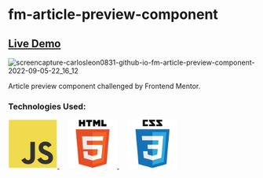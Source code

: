 # fm-article-preview-component

## [Live Demo](https://carlosleon0831.github.io/fm-article-preview-component/)

![screencapture-carlosleon0831-github-io-fm-article-preview-component-2022-09-05-22_16_12](https://user-images.githubusercontent.com/26015056/188539677-f4dc5615-c4bd-4da8-b75e-11d375a968fc.png)

Article preview component challenged by Frontend Mentor.


### Technologies Used:


<a href="https://developer.mozilla.org/en-US/docs/Web/JavaScript" target="_blank" rel="noreferrer"> <img src="https://raw.githubusercontent.com/devicons/devicon/master/icons/javascript/javascript-original.svg" alt="javascript" width="100" height="100"/> </a>  &emsp;  <a href="https://www.w3.org/html/" target="_blank" rel="noreferrer"> <img src="https://raw.githubusercontent.com/devicons/devicon/master/icons/html5/html5-original-wordmark.svg" alt="html5" width="100" height="100"/> </a>  &emsp;  <a href="https://www.w3schools.com/css/" target="_blank" rel="noreferrer"> <img src="https://raw.githubusercontent.com/devicons/devicon/master/icons/css3/css3-original-wordmark.svg" alt="css3" width="100" height="100"/> </a>
